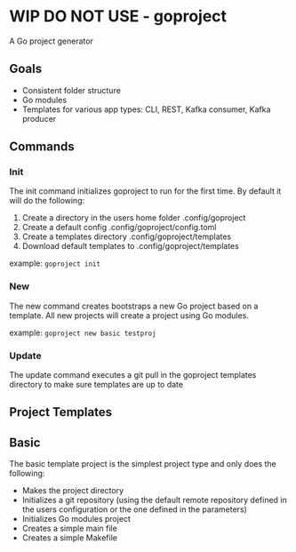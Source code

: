 # WIP DO NOT USE - goproject
A Go project generator

## Goals
* Consistent folder structure
* Go modules
* Templates for various app types: CLI, REST, Kafka consumer, Kafka producer

## Commands

### Init
The init command initializes goproject to run for the first time. By default it will do the following:
1. Create a directory in the users home folder .config/goproject
2. Create a default config .config/goproject/config.toml
3. Create a templates directory .config/goproject/templates
4. Download default templates to .config/goproject/templates

example: `goproject init`

### New
The new command creates bootstraps a new Go project based on a template. 
All new projects will create a project using Go modules.

example: `goproject new basic testproj`

### Update
The update command executes a git pull in the goproject templates directory to make sure templates are up to date

## Project Templates

## Basic

The basic template project is the simplest project type and only does the following:
* Makes the project directory
* Initializes a git repository (using the default remote repository defined in the users configuration or the one defined in the parameters)
* Initializes Go modules project
* Creates a simple main file
* Creates a simple Makefile
